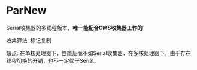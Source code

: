# ParNew

Serial收集器的多线程版本，**唯一能配合CMS收集器工作的**

收集算法: 标记复制

缺点: 在单核处理器下，性能反而不如Serial收集器，在多核处理器下，由于存在线程切换的开销，也不一定优于Serial。